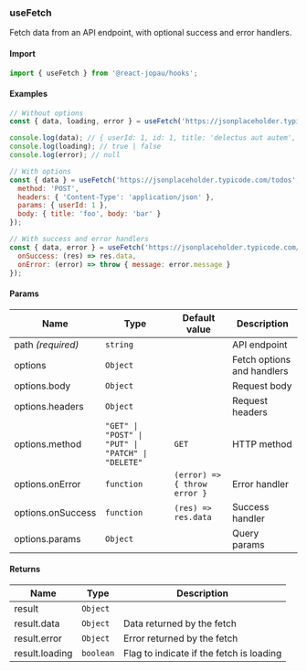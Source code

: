 ### useFetch

Fetch data from an API endpoint, with optional success and error handlers.

#### Import

```jsx
import { useFetch } from '@react-jopau/hooks';
```

#### Examples

```jsx
// Without options
const { data, loading, error } = useFetch('https://jsonplaceholder.typicode.com/todos/1');

console.log(data); // { userId: 1, id: 1, title: 'delectus aut autem', completed: false }
console.log(loading); // true | false
console.log(error); // null
```

```jsx
// With options
const { data } = useFetch('https://jsonplaceholder.typicode.com/todos', {
  method: 'POST',
  headers: { 'Content-Type': 'application/json' },
  params: { userId: 1 },
  body: { title: 'foo', body: 'bar' }
});
```

```jsx
// With success and error handlers
const { data, error } = useFetch('https://jsonplaceholder.typicode.com/todos/1', {
  onSuccess: (res) => res.data,
  onError: (error) => throw { message: error.message }
});
```

#### Params

| Name              | Type                                              | Default value                | Description                |
| ----------------- | ------------------------------------------------- | ---------------------------- | -------------------------- |
| path _(required)_ | `string`                                          |                              | API endpoint               |
| options           | `Object`                                          |                              | Fetch options and handlers |
| options.body      | `Object`                                          |                              | Request body               |
| options.headers   | `Object`                                          |                              | Request headers            |
| options.method    | `"GET" \| "POST" \| "PUT" \| "PATCH" \| "DELETE"` | `GET`                        | HTTP method                |
| options.onError   | `function`                                        | `(error) => { throw error }` | Error handler              |
| options.onSuccess | `function`                                        | `(res) => res.data`          | Success handler            |
| options.params    | `Object`                                          |                              | Query params               |

#### Returns

| Name           | Type      | Description                              |
| -------------- | --------- | ---------------------------------------- |
| result         | `Object`  |                                          |
| result.data    | `Object`  | Data returned by the fetch               |
| result.error   | `Object`  | Error returned by the fetch              |
| result.loading | `boolean` | Flag to indicate if the fetch is loading |
